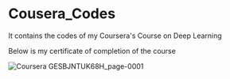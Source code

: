 # Cousera_Codes
It contains the codes of my Coursera's Course on Deep Learning

Below is my certificate of completion of the course

![Coursera GESBJNTUK68H_page-0001](https://github.com/user-attachments/assets/23a37c86-3bf2-4e3d-a9a0-c5bec66d797e)
